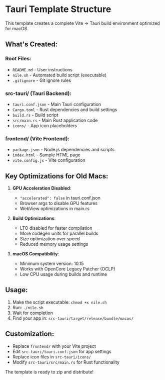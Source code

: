 # Tauri Template Structure

This template creates a complete Vite → Tauri build environment optimized for macOS.

## What's Created:

### Root Files:
- `README.md` - User instructions
- `nile.sh` - Automated build script (executable)
- `.gitignore` - Git ignore rules

### src-tauri/ (Tauri Backend):
- `tauri.conf.json` - Main Tauri configuration
- `Cargo.toml` - Rust dependencies and build settings
- `build.rs` - Build script
- `src/main.rs` - Main Rust application code
- `icons/` - App icon placeholders

### frontend/ (Vite Frontend):
- `package.json` - Node.js dependencies and scripts
- `index.html` - Sample HTML page
- `vite.config.js` - Vite configuration

## Key Optimizations for Old Macs:

1. **GPU Acceleration Disabled**:
   - `"accelerated": false` in tauri.conf.json
   - Browser args to disable GPU features
   - WebView optimizations in main.rs

2. **Build Optimizations**:
   - LTO disabled for faster compilation
   - More codegen units for parallel builds
   - Size optimization over speed
   - Reduced memory usage settings

3. **macOS Compatibility**:
   - Minimum system version: 10.15
   - Works with OpenCore Legacy Patcher (OCLP)
   - Low CPU usage during builds and runtime

## Usage:

1. Make the script executable: `chmod +x nile.sh`
2. Run: `./nile.sh`
3. Wait for completion
4. Find your app in: `src-tauri/target/release/bundle/macos/`

## Customization:

- Replace `frontend/` with your Vite project
- Edit `src-tauri/tauri.conf.json` for app settings
- Replace icon files in `src-tauri/icons/`
- Modify `src-tauri/src/main.rs` for Rust functionality

The template is ready to zip and distribute!